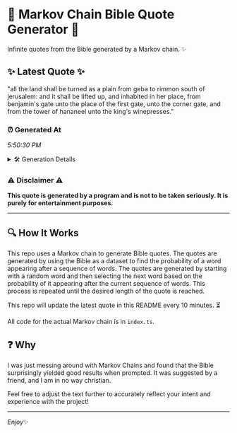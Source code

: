 # 📖 Markov Chain Bible Quote Generator 📖

Infinite quotes from the Bible generated by a Markov chain. ✨

## ✨ Latest Quote ✨
"all the land shall be turned as a plain from geba to rimmon south of jerusalem: and it shall be lifted up, and inhabited in her place, from benjamin's gate unto the place of the first gate, unto the corner gate, and from the tower of hananeel unto the king's winepresses."

### ⏰ Generated At
*5:50:30 PM*

<details>
    <summary>🛠️ Generation Details</summary>
    <p>
        <strong>🌱 Seed:</strong> all<br>
        <strong>🔄 Iterations:</strong> 50<br>
        <strong>📜 Context History:</strong><br>[ all ]: the<br>[ all, the ]: land<br>[ all, the, land ]: shall<br>[ all, the, land, shall ]: be<br>[ all, the, land, shall, be ]: turned<br>[ all, the, land, shall, be, turned ]: as<br>[ the, land, shall, be, turned, as ]: a<br>[ land, shall, be, turned, as, a ]: plain<br>[ shall, be, turned, as, a, plain ]: from<br>[ be, turned, as, a, plain, from ]: geba<br>[ turned, as, a, plain, from, geba ]: to<br>[ as, a, plain, from, geba, to ]: rimmon<br>[ a, plain, from, geba, to, rimmon ]: south<br>[ plain, from, geba, to, rimmon, south ]: of<br>[ from, geba, to, rimmon, south, of ]: jerusalem:<br>[ geba, to, rimmon, south, of, jerusalem: ]: and<br>[ to, rimmon, south, of, jerusalem:, and ]: it<br>[ rimmon, south, of, jerusalem:, and, it ]: shall<br>[ south, of, jerusalem:, and, it, shall ]: be<br>[ of, jerusalem:, and, it, shall, be ]: lifted<br>[ jerusalem:, and, it, shall, be, lifted ]: up,<br>[ and, it, shall, be, lifted, up, ]: and<br>[ it, shall, be, lifted, up,, and ]: inhabited<br>[ shall, be, lifted, up,, and, inhabited ]: in<br>[ be, lifted, up,, and, inhabited, in ]: her<br>[ lifted, up,, and, inhabited, in, her ]: place,<br>[ up,, and, inhabited, in, her, place, ]: from<br>[ and, inhabited, in, her, place,, from ]: benjamin's<br>[ inhabited, in, her, place,, from, benjamin's ]: gate<br>[ in, her, place,, from, benjamin's, gate ]: unto<br>[ her, place,, from, benjamin's, gate, unto ]: the<br>[ place,, from, benjamin's, gate, unto, the ]: place<br>[ from, benjamin's, gate, unto, the, place ]: of<br>[ benjamin's, gate, unto, the, place, of ]: the<br>[ gate, unto, the, place, of, the ]: first<br>[ unto, the, place, of, the, first ]: gate,<br>[ the, place, of, the, first, gate, ]: unto<br>[ place, of, the, first, gate,, unto ]: the<br>[ of, the, first, gate,, unto, the ]: corner<br>[ the, first, gate,, unto, the, corner ]: gate,<br>[ first, gate,, unto, the, corner, gate, ]: and<br>[ gate,, unto, the, corner, gate,, and ]: from<br>[ unto, the, corner, gate,, and, from ]: the<br>[ the, corner, gate,, and, from, the ]: tower<br>[ corner, gate,, and, from, the, tower ]: of<br>[ gate,, and, from, the, tower, of ]: hananeel<br>[ and, from, the, tower, of, hananeel ]: unto<br>[ from, the, tower, of, hananeel, unto ]: the<br>[ the, tower, of, hananeel, unto, the ]: king's<br>[ tower, of, hananeel, unto, the, king's ]: winepresses.<br>
    </p>
</details>

### ⚠️ Disclaimer ⚠️
**This quote is generated by a program and is not to be taken seriously. It is purely for entertainment purposes.**

---

## 🔍 How It Works

This repo uses a Markov chain to generate Bible quotes. The quotes are generated by using the Bible as a dataset to find the probability of a word appearing after a sequence of words. The quotes are generated by starting with a random word and then selecting the next word based on the probability of it appearing after the current sequence of words. This process is repeated until the desired length of the quote is reached.

This repo will update the latest quote in this README every 10 minutes. ⏳

All code for the actual Markov chain is in `index.ts`.

## ❓ Why

I was just messing around with Markov Chains and found that the Bible surprisingly yielded good results when prompted. 
It was suggested by a friend, and I am in no way christian.

Feel free to adjust the text further to accurately reflect your intent and experience with the project!

---

*Enjoy*✨
